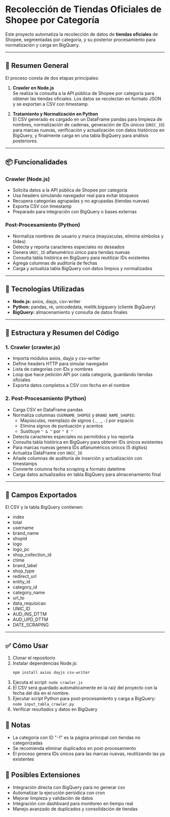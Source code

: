 # Recolección de Tiendas Oficiales de Shopee por Categoría

Este proyecto automatiza la recolección de datos de **tiendas oficiales** de Shopee, segmentadas por categoría, y su posterior procesamiento para normalización y carga en BigQuery.

---

## 🤖 Resumen General

El proceso consta de dos etapas principales:

1. **Crawler en Node.js**  
   Se realiza la consulta a la API pública de Shopee por categoría para obtener las tiendas oficiales. Los datos se recolectan en formato JSON y se exportan a CSV con timestamp.  

2. **Tratamiento y Normalización en Python**  
   El CSV generado es cargado en un DataFrame pandas para limpieza de nombres, normalización de cadenas, generación de IDs únicos (`UNIC_ID`) para marcas nuevas, verificación y actualización con datos históricos en BigQuery, y finalmente carga en una tabla BigQuery para análisis posteriores.

---

## 📦 Funcionalidades

### Crawler (Node.js)

- Solicita datos a la API pública de Shopee por categoría  
- Usa headers simulando navegador real para evitar bloqueos  
- Recupera categorías agrupadas y no agrupadas (tiendas nuevas)  
- Exporta CSV con timestamp  
- Preparado para integración con BigQuery o bases externas

### Post-Procesamiento (Python)

- Normaliza nombres de usuario y marca (mayúsculas, elimina símbolos y tildes)  
- Detecta y reporta caracteres especiales no deseados  
- Genera `UNIC_ID` alfanumérico único para tiendas nuevas  
- Consulta tabla histórica en BigQuery para reutilizar IDs existentes  
- Agrega columnas de auditoría de fechas  
- Carga y actualiza tabla BigQuery con datos limpios y normalizados

---

## 🧰 Tecnologías Utilizadas

- **Node.js:** axios, dayjs, csv-writer  
- **Python:** pandas, re, unicodedata, melitk.bigquery (cliente BigQuery)  
- **BigQuery:** almacenamiento y consulta de datos finales  

---

## 📂 Estructura y Resumen del Código

### 1. Crawler (crawler.js)

- Importa módulos axios, dayjs y csv-writer  
- Define headers HTTP para simular navegador  
- Lista de categorías con IDs y nombres  
- Loop que hace petición API por cada categoría, guardando tiendas oficiales  
- Exporta datos completos a CSV con fecha en el nombre  

### 2. Post-Procesamiento (Python)

- Carga CSV en DataFrame pandas  
- Normaliza columnas `USERNAME_SHOPEE` y `BRAND_NAME_SHOPEE`:  
  - Mayúsculas, reemplazo de signos (`.`, `_`, `-`) por espacio  
  - Elimina signos de puntuación y acentos  
  - Sustituye `" & "` por `" E "`  
- Detecta caracteres especiales no permitidos y los reporta  
- Consulta tabla histórica en BigQuery para obtener IDs únicos existentes  
- Para marcas nuevas genera IDs alfanuméricos únicos (5 dígitos)  
- Actualiza DataFrame con `UNIC_ID`  
- Añade columnas de auditoría de inserción y actualización con timestamps  
- Convierte columna fecha scraping a formato datetime  
- Carga datos actualizados en tabla BigQuery para almacenamiento final  

---

## 📝 Campos Exportados

El CSV y la tabla BigQuery contienen:

- index  
- total  
- username  
- brand_name  
- shopid  
- logo  
- logo_pc  
- shop_collection_id  
- ctime  
- brand_label  
- shop_type  
- redirect_url  
- entity_id  
- category_id  
- category_name  
- url_to  
- data_requisicao  
- UNIC_ID  
- AUD_INS_DTTM  
- AUD_UPD_DTTM  
- DATE_SCRAPING  

---

## ✅ Cómo Usar

1. Clonar el repositorio  
2. Instalar dependencias Node.js:  
   ```bash
   npm install axios dayjs csv-writer
3. Ejecuta el script:
 `node crawler.js`  
5. El CSV será guardado automáticamente en la raíz del proyecto con la fecha del día en el nombre.
6. Ejecutar script Python para post-procesamiento y carga a BigQuery:
  `node input_tabla_crawler.py`
7. Verificar resultados y datos en BigQuery

## 📌 Notas

- La categoría con ID "-1" es la página principal con tiendas no categorizadas
- Se recomienda eliminar duplicados en post-procesamiento
- El proceso genera IDs únicos para las marcas nuevas, reutilizando las ya existentes


## 📎 Posibles Extensiones

- Integración directa con BigQuery para no generar csv 
- Automatizar la ejecución periódica con cron
- Mejorar limpieza y validación de datos
- Integración con dashboard para monitoreo en tiempo real
- Manejo avanzado de duplicados y consolidación de tiendas
